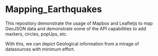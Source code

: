 # Mapping_Earthquakes

This repository demonstrate the usage of Mapbox and Leafletjs to map GeoJSON data and demonstrate some of the API capabilities to add markers, circles, popUps, etc. 

With this, we can depict Geological information from a mirage of datasources with minimum effort. 
